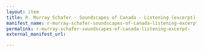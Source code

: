 ```yaml
---
layout: item
title: R. Murray Schafer - Soundscapes of Canada - Listening (excerpt)
manifest_name: r-murray-schafer-soundscapes-of-canada-listening-excerpt-
permalink: r-murray-schafer-soundscapes-of-canada-listening-excerpt-
external_manifest_url: 

---
```

<!-- Add an essay or interpretive material below this line,
using HTML or markdown.  Do not modify this file above this line -->

